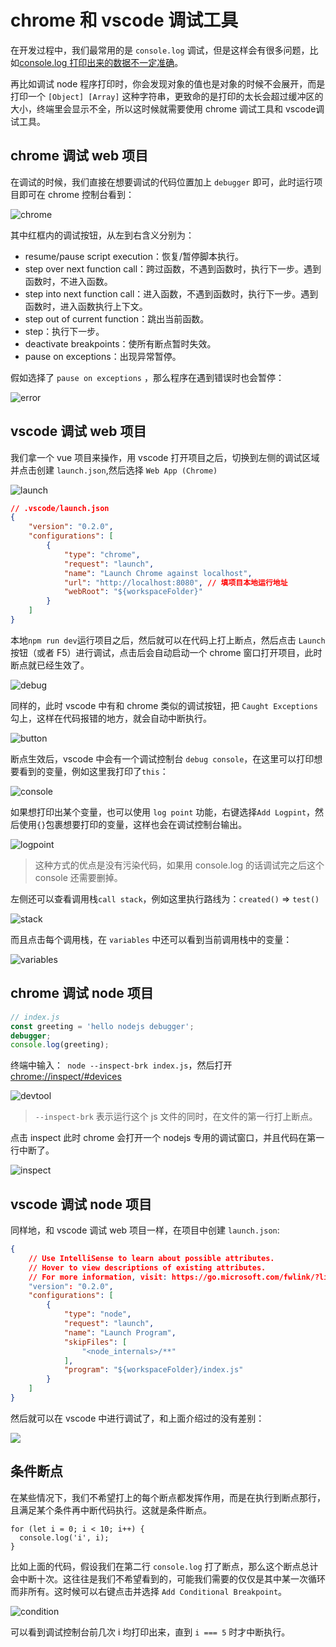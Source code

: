 # chrome 和 vscode 调试工具

在开发过程中，我们最常用的是 `console.log` 调试，但是这样会有很多问题，比如[console.log 打印出来的数据不一定准确](https://juejin.cn/post/7035969663288737822)。

再比如调试 node 程序打印时，你会发现对象的值也是对象的时候不会展开，而是打印一个 `[Object] [Array]` 这种字符串，更致命的是打印的太长会超过缓冲区的大小，终端里会显示不全，所以这时候就需要使用 chrome 调试工具和 vscode调试工具。

## chrome 调试 web 项目

在调试的时候，我们直接在想要调试的代码位置加上 `debugger` 即可，此时运行项目即可在 chrome 控制台看到：

![chrome](./imgs/chrome.png)

其中红框内的调试按钮，从左到右含义分别为：

* resume/pause script execution：恢复/暂停脚本执行。
* step over next function call：跨过函数，不遇到函数时，执行下一步。遇到函数时，不进入函数。
* step into next function call：进入函数，不遇到函数时，执行下一步。遇到函数时，进入函数执行上下文。
* step out of current function：跳出当前函数。
* step：执行下一步。
* deactivate breakpoints：使所有断点暂时失效。
* pause on exceptions：出现异常暂停。

假如选择了 `pause on exceptions` ，那么程序在遇到错误时也会暂停：

![error](./imgs/error.png)

## vscode 调试 web 项目

我们拿一个 vue 项目来操作，用 vscode 打开项目之后，切换到左侧的调试区域并点击创建 `launch.json`,然后选择 `Web App (Chrome)`

![launch](./imgs/launch.png)

```json
// .vscode/launch.json
{
    "version": "0.2.0",
    "configurations": [
        {
            "type": "chrome",
            "request": "launch",
            "name": "Launch Chrome against localhost",
            "url": "http://localhost:8080", // 填项目本地运行地址
            "webRoot": "${workspaceFolder}"
        }
    ]
}
```

本地`npm run dev`运行项目之后，然后就可以在代码上打上断点，然后点击 `Launch` 按钮（或者 F5）进行调试，点击后会自动启动一个 chrome 窗口打开项目，此时断点就已经生效了。

![debug](./imgs/debug.png)

同样的，此时 vscode 中有和 chrome 类似的调试按钮，把 `Caught Exceptions` 勾上，这样在代码报错的地方，就会自动中断执行。

![button](./imgs/button.png)

断点生效后，vscode 中会有一个调试控制台 `debug console`，在这里可以打印想要看到的变量，例如这里我打印了`this`：

![console](./imgs/console.png)

如果想打印出某个变量，也可以使用 `log point` 功能，右键选择`Add Logpint`，然后使用`{}`包裹想要打印的变量，这样也会在调试控制台输出。

![logpoint](./imgs/logpoint.png)

> 这种方式的优点是没有污染代码，如果用 console.log 的话调试完之后这个 console 还需要删掉。

左侧还可以查看调用栈`call stack`，例如这里执行路线为：`created()` => `test()`

![stack](./imgs/stack.png)

而且点击每个调用栈，在 `variables` 中还可以看到当前调用栈中的变量：

![variables](./imgs/variables.png)

## chrome 调试 node 项目

```js
// index.js
const greeting = 'hello nodejs debugger';
debugger;
console.log(greeting);
```

终端中输入：` node --inspect-brk index.js`，然后打开 [chrome://inspect/#devices](chrome://inspect/#devices)

![devtool](./imgs/devtool.png)

> `--inspect-brk` 表示运行这个 js 文件的同时，在文件的第一行打上断点。

点击 inspect 此时 chrome 会打开一个 nodejs 专用的调试窗口，并且代码在第一行中断了。

![inspect](./imgs/inspect.png)

## vscode 调试 node 项目

同样地，和 vscode 调试 web 项目一样，在项目中创建 `launch.json`:

```json
{
    // Use IntelliSense to learn about possible attributes.
    // Hover to view descriptions of existing attributes.
    // For more information, visit: https://go.microsoft.com/fwlink/?linkid=830387
    "version": "0.2.0",
    "configurations": [
        {
            "type": "node",
            "request": "launch",
            "name": "Launch Program",
            "skipFiles": [
                "<node_internals>/**"
            ],
            "program": "${workspaceFolder}/index.js"
        }
    ]
}
```

然后就可以在 vscode 中进行调试了，和上面介绍过的没有差别：

![](./imgs/node.png)

## 条件断点

在某些情况下，我们不希望打上的每个断点都发挥作用，而是在执行到断点那行，且满足某个条件再中断代码执行。这就是条件断点。

```tsx
for (let i = 0; i < 10; i++) {
  console.log('i', i);
}
```

比如上面的代码，假设我们在第二行 `console.log` 打了断点，那么这个断点总计会中断十次。这往往是我们不希望看到的，可能我们需要的仅仅是其中某一次循环而非所有。这时候可以右键点击并选择 `Add Conditional Breakpoint`。

![condition](./imgs/condition.png)

可以看到调试控制台前几次 i 均打印出来，直到 `i === 5` 时才中断执行。
